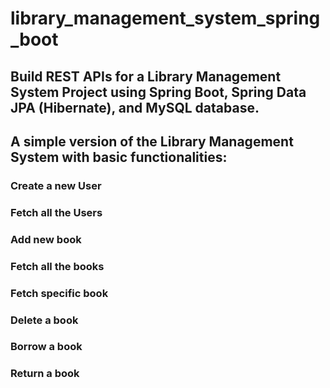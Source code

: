 # library_management_system_spring_boot

## Build REST APIs for a Library Management System Project using Spring Boot, Spring Data JPA (Hibernate), and MySQL database.

## A simple version of the Library Management System with basic functionalities: 
### Create a new User
### Fetch all the Users
### Add new book
### Fetch all the books
### Fetch specific book
### Delete a book 
### Borrow a book 
### Return a book